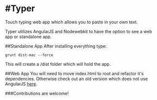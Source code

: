 #Typer
=====

Touch typing web app which allows you to paste in your own text.

Typer utilizes AngularJS and Nodewebkit to have the option to see a web app or standalone app.

##Standalone App
After installing everything type:
```
grunt dist-mac --force
```
This will create a /dist folder which will hold the app.

##Web App
You will need to move index.html to root and refactor it's dependencies.
Otherwise check out an old version which does not use AngularJS [here](http://typer.com.au).

###Contributions are welcome!
